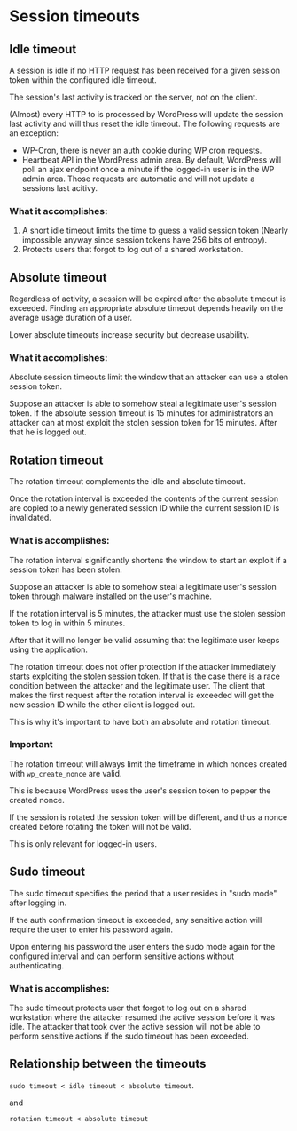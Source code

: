 # Session timeouts 

## Idle timeout

A session is idle if no HTTP request has been received for a given session token within the configured idle timeout.

The session's last activity is tracked on the server, not on the client.

(Almost) every HTTP to is processed by WordPress will update the session last activity and will thus reset the idle timeout.
The following requests are an exception: 

- WP-Cron, there is never an auth cookie during WP cron requests.
- Heartbeat API in the WordPress admin area. By default, WordPress will poll an ajax endpoint once a minute if the logged-in user is in the WP admin area. Those requests are automatic and will not update a sessions last acitivy. 

### What it accomplishes:

1. A short idle timeout limits the time to guess a valid session token (Nearly impossible anyway since session tokens have 256 bits of entropy).
2. Protects users that forgot to log out of a shared workstation.

## Absolute timeout

Regardless of activity, a session will be expired after the absolute timeout is exceeded.
Finding an appropriate absolute timeout depends heavily on the average usage duration of a user.

Lower absolute timeouts increase security but decrease usability. 

### What it accomplishes: 

Absolute session timeouts limit the window that an attacker can use a stolen session token. 

Suppose an attacker is able to somehow steal a legitimate user's session token. If the absolute session timeout is 15 minutes for
administrators an attacker can at most exploit the stolen session token for 15 minutes. After that he is logged out.

## Rotation timeout

The rotation timeout complements the idle and absolute timeout. 

Once the rotation interval is exceeded the contents of the current session are copied to a newly generated 
session ID while the current session ID is invalidated. 

### What is accomplishes:

The rotation interval significantly shortens the window to start an exploit if a session token has been stolen.

Suppose an attacker is able to somehow steal a legitimate user's session token through malware installed on the user's machine. 

If the rotation interval is 5 minutes, the attacker must use the stolen session token to log in within 5 minutes.

After that it will no longer be valid assuming that the legitimate user keeps using the application.

The rotation timeout does not offer protection if the attacker immediately starts exploiting the stolen session token.
If that is the case there is a race condition between the attacker and the legitimate user. The client that makes the first request
after the rotation interval is exceeded will get the new session ID while the other client is logged out.

This is why it's important to have both an absolute and rotation timeout.

### Important

The rotation timeout will always limit the timeframe in which nonces created with `wp_create_nonce` are valid. 

This is because WordPress uses the user's session token to pepper the created nonce.

If the session is rotated the session token will be different, and thus a nonce created before rotating the token will not be valid.

This is only relevant for logged-in users. 

## Sudo timeout

The sudo timeout specifies the period that a user resides in "sudo mode" after logging in. 

If the auth confirmation timeout is exceeded, any sensitive action will require the user to enter his password again. 

Upon entering his password the user enters the sudo mode again for the configured interval and can perform sensitive actions without authenticating.

### What is accomplishes:

The sudo timeout protects user that forgot to log out on a shared workstation where the attacker resumed the active session
before it was idle. The attacker that took over the active session will not be able to perform sensitive actions if the sudo timeout has been exceeded. 

## Relationship between the timeouts

`sudo timeout < idle timeout < absolute timeout`.

and

`rotation timeout < absolute timeout`

